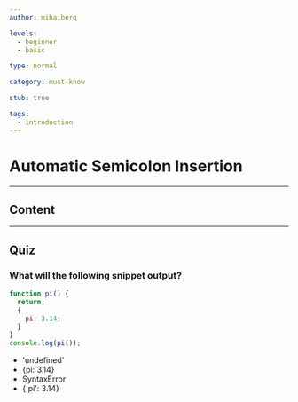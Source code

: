 ```yaml
---
author: mihaiberq

levels:
  - beginner
  - basic

type: normal

category: must-know

stub: true

tags:
  - introduction
---
```


# Automatic Semicolon Insertion

---

## Content

---

## Quiz

### What will the following snippet output?

```javascript
function pi() {
  return;
  {
    pi: 3.14;
  }
}
console.log(pi());
```

- 'undefined'
- {pi: 3.14}
- SyntaxError
- {'pi': 3.14}
